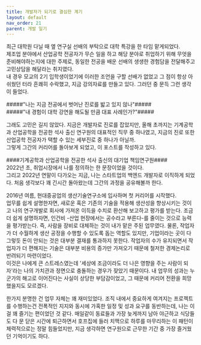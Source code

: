 ```yaml
---
title: 개발자가 되기로 결심한 계기
layout: default
nav_order: 21
parent: 개발 일기
---
```


최근 대학원 다닐 때 옆 연구실 선배의 부탁으로 대학 특강을 한 타임 맡게되었다.   
제조업 분야에서 산업공학 전공자가 무슨 일을 하고 해당 분야로 취업하기 위해 무엇을 준비해야하는지에 대한 주제로, 동일한 전공을 배운 선배의 생생한 경험담을 전달해주고 고민상담을 해달라는 취지였다.   
내 경우 모교의 2기 입학생이었기에 이러한 조언을 구할 선배가 없었고 그 점이 항상 아쉬웠던 터라 흔쾌히 수락했고, 지금 강의자료를 만들고 있다. 그러던 중 문득 그런 생각이 들었다.   
   
#####"나는 지금 전공에서 벗어난 진로를 밟고 있지 않나"#####   
#####"내 경험이 대학 강연을 해도될 만큼 대표 사례인가?"#####   
   
그래도 고민은 길지 않았다. 지금은 개발자로 진로를 잡았지만, 올해 초까지는 기계공학과 산업공학을 전공한 석사 출신 연구원의 대표적인 직무 중 하나였고, 지금의 진로 또한 산업공학 전공자가 택할 수 있는 세부진로 중 하나가 아닐까.   
그렇게 그간의 커리어를 돌아보게 되었고, 이 포스트를 작성하고 있다.


####기계공학과 산업공학을 전공한 석사 출신의 대기업 책임연구원####    
2022년 초, 취업시장에서 나를 정의하는 한 문장이었을 것이다.   
그리고 2022년 연말이 다가오는 지금, 나는 스타트업의 백엔드 개발자로 이직하게 되었다. 처음 생각보다 꽤 긴시간 돌아왔는데 그간의 과정을 공유해볼까 한다.
   
2016년 여름, 현대중공업의 생산기술연구소에 입사하며 첫 커리어를 시작했다.   
업무를 쉽게 설명한자면, 새로운 혹은 기존의 기술을 적용해 생산성을 향상시키는 것이고 나의 연구개발로 회사에 가져온 이득을 수치로 환산해 보고하고 평가를 받는다. 조금 더 쉽게 설명하자면, 인건비 -산업 현장에서는 공수라고 부른다-를 줄이는 것으로 능력을 평가받는다. 즉, 사람을 장비로 대체하는 것이 내가 맡은 주된 업무였다. 물론, 작업자가 더 수월하게 생산 공정을 수행할 수 있도록 돕는 역할도 있지만, 기업이라는 곳이 다 그렇듯 돈이 안되는 것은 대부분 결재를 통과하지 못한다. 작업자의 수가 유지되면서 작업자가 더 편해지는 기술은 대부분 비용의 증가만 가져오기 때문에 철저한 경제논리로 반려되기 마련이었다.   
이것은 나에게 큰 스트레스였는데 '세상에 조금이라도 더 나은 영향을 주는 사람이 되자'라는 나의 가치관과 정면으로 충돌하는 경우가 잦았기 때문이다. 내 업무의 성과는 누군가의 해고로 이어진다는 사실이 상당한 부담감이었고, 그 때문에 커리어 전환을 희망했을지도 모르겠다.   
   
한가지 분명한 건 업무 자체는 꽤 재미있었다. 조직 내에서 중요하게 여겨지는 프로젝트를 수행하는건 전폭적인 지지와 동시에 가혹한 일정 및 성과 요구를 동반하는데, 나는 이걸 꽤 즐기는 편이었던 것 같다. 매일같이 동료들과 가장 늦게까지 남아 야근하고 식당들도 다 문 닫은 시간에 퇴근하면서 호프집에 들러 치맥으로 하루를 마무리하는 이 패턴이 체력적으로는 정말 힘들었지만, 지금 생각하면 연구원으로 근무한 기간 중 가장 즐거웠던 기억이기도 하다.